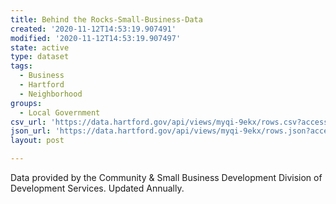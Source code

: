 ```yaml
---
title: Behind the Rocks-Small-Business-Data
created: '2020-11-12T14:53:19.907491'
modified: '2020-11-12T14:53:19.907497'
state: active
type: dataset
tags:
  - Business
  - Hartford
  - Neighborhood
groups:
  - Local Government
csv_url: 'https://data.hartford.gov/api/views/myqi-9ekx/rows.csv?accessType=DOWNLOAD'
json_url: 'https://data.hartford.gov/api/views/myqi-9ekx/rows.json?accessType=DOWNLOAD'
layout: post

---
```

Data provided by the Community & Small Business Development Division of Development Services.  Updated Annually.
